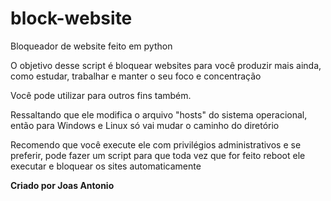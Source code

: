 # block-website
Bloqueador de website feito em python

O objetivo desse script é bloquear websites para você produzir mais ainda, como estudar, trabalhar e manter o seu foco e concentração

Você pode utilizar para outros fins também.

Ressaltando que ele modifica o arquivo "hosts" do sistema operacional, então para Windows e Linux só vai mudar o caminho do diretório

Recomendo que você execute ele com privilégios administrativos e se preferir, pode fazer um script para que toda vez que for feito reboot ele executar e bloquear os sites automaticamente

**Criado por Joas Antonio**
